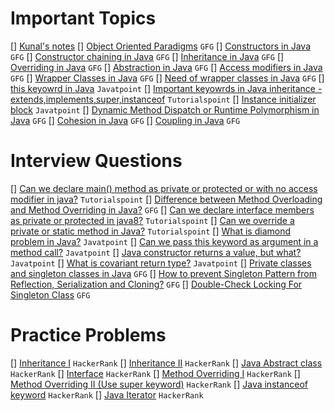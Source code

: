 # Important Topics

[] [Kunal's notes](https://github.com/kunal-kushwaha/DSA-Bootcamp-Java/tree/main/lectures/17-oop/notes)
[] [Object Oriented Paradigms](https://www.geeksforgeeks.org/object-oriented-programming-oops-concept-in-java/) `GFG`
[] [Constructors in Java](https://www.geeksforgeeks.org/constructors-in-java/) `GFG`
[] [Constructor chaining in Java](https://www.geeksforgeeks.org/constructor-chaining-java-examples/) `GFG`
[] [Inheritance in Java](https://www.geeksforgeeks.org/inheritance-in-java/) `GFG`
[] [Overriding in Java](https://www.geeksforgeeks.org/overriding-in-java/) `GFG`
[] [Abstraction in Java](https://www.geeksforgeeks.org/abstraction-in-java-2/) `GFG`
[] [Access modifiers in Java](https://www.geeksforgeeks.org/access-modifiers-java/) `GFG`
[] [Wrapper Classes in Java](https://www.geeksforgeeks.org/wrapper-classes-java/) `GFG`
[] [Need of wrapper classes in Java](https://www.geeksforgeeks.org/need-of-wrapper-classes-in-java/) `GFG`
[] [this keyowrd in Java](https://www.javatpoint.com/this-keyword) `Javatpoint`
[] [Important keyowrds in Java inheritance - extends,implements,super,instanceof](https://www.tutorialspoint.com/java/java_inheritance.htm) `Tutorialspoint`
[] [Instance initializer block](https://www.javatpoint.com/instance-initializer-block) `Javatpoint`
[] [Dynamic Method Dispatch or Runtime Polymorphism in Java](https://www.geeksforgeeks.org/dynamic-method-dispatch-runtime-polymorphism-java/) `GFG`
[] [Cohesion in Java](https://www.geeksforgeeks.org/cohesion-in-java/) `GFG`
[] [Coupling in Java](https://www.geeksforgeeks.org/coupling-in-java/) `GFG`

# Interview Questions
[] [Can we declare main() method as private or protected or with no access modifier in java?](https://www.tutorialspoint.com/can-we-declare-main-method-as-private-or-protected-or-with-no-access-modifier-in-java) `Tutorialspoint`
[] [Difference between Method Overloading and Method Overriding in Java?](https://www.geeksforgeeks.org/difference-between-method-overloading-and-method-overriding-in-java/) `GFG`
[] [Can we declare interface members as private or protected in java8?](https://www.tutorialspoint.com/can-we-declare-interface-members-as-private-or-protected-in-java8) `Tutorialspoint`
[] [Can we override a private or static method in Java?](https://www.tutorialspoint.com/can-we-override-a-private-or-static-method-in-java) `Tutorialspoint`
[] [What is diamond problem in Java?](https://www.javatpoint.com/what-is-diamond-problem-in-java) `Javatpoint`
[] [Can we pass this keyword as argument in a method call?](https://www.javatpoint.com/this-keyword#:~:text=this%3A%20to%20pass%20as%20an%20argument%20in%20the%20method) `Javatpoint`
[] [Java constructor returns a value, but what?](https://www.javatpoint.com/java-constructor-returns-a-value-but-what) `Javatpoint`
[] [What is covariant return type?](https://www.javatpoint.com/covariant-return-type) `Javatpoint`
[] [Private classes and singleton classes in Java](https://www.geeksforgeeks.org/private-constructors-and-singleton-classes-in-java/) `GFG`
[] [How to prevent Singleton Pattern from Reflection, Serialization and Cloning?](https://www.geeksforgeeks.org/prevent-singleton-pattern-reflection-serialization-cloning/) `GFG`
[] [Double-Check Locking For Singleton Class](https://www.geeksforgeeks.org/java-program-to-demonstrate-the-double-check-locking-for-singleton-class/) `GFG`

# Practice Problems
[] [Inheritance I](https://www.hackerrank.com/challenges/java-inheritance-1/problem?isFullScreen=true) `HackerRank`
[] [Inheritance II](https://www.hackerrank.com/challenges/java-inheritance-2/problem?isFullScreen=true) `HackerRank`
[] [Java Abstract class](https://www.hackerrank.com/challenges/java-abstract-class/problem?isFullScreen=true) `HackerRank`
[] [Interface](https://www.hackerrank.com/challenges/java-interface/problem?isFullScreen=true) `HackerRank`
[] [Method Overriding I](https://www.hackerrank.com/challenges/java-method-overriding/problem?isFullScreen=true) `HackerRank`
[] [Method Overriding II (Use super keyword)](https://www.hackerrank.com/challenges/java-method-overriding-2-super-keyword/problem?isFullScreen=true) `HackerRank`
[] [Java instanceof keyword](https://www.hackerrank.com/challenges/java-instanceof-keyword/problem?isFullScreen=true) `HackerRank`
[] [Java Iterator](https://www.hackerrank.com/challenges/java-iterator/problem?isFullScreen=true) `HackerRank`

